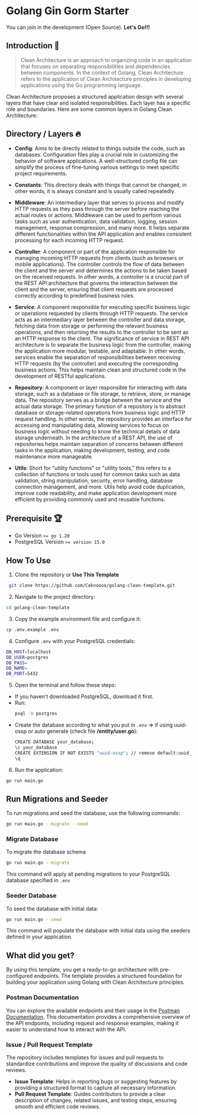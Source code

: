 # Golang Gin Gorm Starter
You can join in the development (Open Source). **Let's Go!!!**

## Introduction 👋
> Clean Architecture is an approach to organizing code in an application that focuses on separating responsibilities and dependencies between components. In the context of Golang, Clean Architecture refers to the application of Clean Architecture principles in developing applications using the Go programming language.

Clean Architecture proposes a structured application design with several layers that have clear and isolated responsibilities. Each layer has a specific role and boundaries. Here are some common layers in Golang Clean Architecture:

## Directory / Layers 🔥
- **Config**: Aims to be directly related to things outside the code, such as databases. Configuration files play a crucial role in customizing the behavior of software applications. A well-structured config file can simplify the process of fine-tuning various settings to meet specific project requirements.

- **Constants**: This directory deals with things that cannot be changed, in other words, it is always constant and is usually called repeatedly.

- **Middleware**: An intermediary layer that serves to process and modify HTTP requests as they pass through the server before reaching the actual routes or actions. Middleware can be used to perform various tasks such as user authentication, data validation, logging, session management, response compression, and many more. It helps separate different functionalities within the API application and enables consistent processing for each incoming HTTP request.

- **Controller**: A component or part of the application responsible for managing incoming HTTP requests from clients (such as browsers or mobile applications). The controller controls the flow of data between the client and the server and determines the actions to be taken based on the received requests. In other words, a controller is a crucial part of the REST API architecture that governs the interaction between the client and the server, ensuring that client requests are processed correctly according to predefined business rules.

- **Service**: A component responsible for executing specific business logic or operations requested by clients through HTTP requests. The service acts as an intermediary layer between the controller and data storage, fetching data from storage or performing the relevant business operations, and then returning the results to the controller to be sent as an HTTP response to the client. The significance of service in REST API architecture is to separate the business logic from the controller, making the application more modular, testable, and adaptable. In other words, services enable the separation of responsibilities between receiving HTTP requests (by the controller) and executing the corresponding business actions. This helps maintain clean and structured code in the development of RESTful applications.

- **Repository**: A component or layer responsible for interacting with data storage, such as a database or file storage, to retrieve, store, or manage data. The repository serves as a bridge between the service and the actual data storage. The primary function of a repository is to abstract database or storage-related operations from business logic and HTTP request handling. In other words, the repository provides an interface for accessing and manipulating data, allowing services to focus on business logic without needing to know the technical details of data storage underneath. In the architecture of a REST API, the use of repositories helps maintain separation of concerns between different tasks in the application, making development, testing, and code maintenance more manageable.

- **Utils**: Short for "utility functions" or "utility tools," this refers to a collection of functions or tools used for common tasks such as data validation, string manipulation, security, error handling, database connection management, and more. Utils help avoid code duplication, improve code readability, and make application development more efficient by providing commonly used and reusable functions.

## Prerequisite 🏆
- Go Version `>= go 1.20`
- PostgreSQL Version `>= version 15.0`

## How To Use
1. Clone the repository or **Use This Template**
  ```bash
   git clone https://github.com/Caknoooo/golang-clean-template.git
  ```
2. Navigate to the project directory:
  ```bash
  cd golang-clean-template
  ```
3. Copy the example environment file and configure it:
  ```bash
  cp .env.example .env
  ```
4. Configure `.env` with your PostgreSQL credentials:
  ```bash
  DB_HOST=localhost
  DB_USER=postgres
  DB_PASS=
  DB_NAME=
  DB_PORT=5432
  ```
5. Open the terminal and follow these steps:
  - If you haven't downloaded PostgreSQL, download it first.
  - Run:
    ```bash
    psql -U postgres
    ```
  - Create the database according to what you put in `.env` => if using uuid-ossp or auto generate (check file **/entity/user.go**):
    ```bash
    CREATE DATABASE your_database;
    \c your_database
    CREATE EXTENSION IF NOT EXISTS "uuid-ossp"; // remove default:uuid_generate_v4() if you not use you can uncomment code in user_entity.go
    \q
    ``` 
6. Run the application:
  ```bash
  go run main.go
  ```

## Run Migrations and Seeder
To run migrations and seed the database, use the following commands:

```bash
go run main.go --migrate --seed
```

### Migrate Database 
To migrate the database schema 
```bash
go run main.go --migrate
```
This command will apply all pending migrations to your PostgreSQL database specified in `.env`

### Seeder Database 
To seed the database with initial data:
```bash
go run main.go --seed
```
This command will populate the database with initial data using the seeders defined in your application.

## What did you get?
By using this template, you get a ready-to-go architecture with pre-configured endpoints. The template provides a structured foundation for building your application using Golang with Clean Architecture principles.

### Postman Documentation
You can explore the available endpoints and their usage in the [Postman Documentation](https://documenter.getpostman.com/view/29665461/2s9YJaZQCG). This documentation provides a comprehensive overview of the API endpoints, including request and response examples, making it easier to understand how to interact with the API.

### Issue / Pull Request Template

The repository includes templates for issues and pull requests to standardize contributions and improve the quality of discussions and code reviews.

- **Issue Template**: Helps in reporting bugs or suggesting features by providing a structured format to capture all necessary information.
- **Pull Request Template**: Guides contributors to provide a clear description of changes, related issues, and testing steps, ensuring smooth and efficient code reviews.